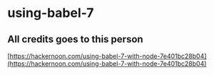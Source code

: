 # using-babel-7

## All credits goes to this person

[https://hackernoon.com/using-babel-7-with-node-7e401bc28b04](https://hackernoon.com/using-babel-7-with-node-7e401bc28b04)
